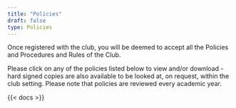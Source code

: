 ```yaml
---
title: "Policies"
draft: false
type: Policies
---
```


Once registered with the club, you will be deemed to accept all the Policies and Procedures and Rules of the Club.

Please click on any of the policies listed below to view and/or download - hard signed copies are also available to be looked at, on request, within the club setting.  Please note that policies are reviewed every academic year.

{{< docs >}}